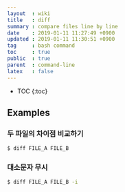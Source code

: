 ```yaml
---
layout  : wiki
title   : diff
summary : compare files line by line
date    : 2019-01-11 11:27:49 +0900
updated : 2019-01-11 11:30:51 +0900
tag     : bash command
toc     : true
public  : true
parent  : command-line
latex   : false
---
```

* TOC
{:toc}

## Examples
### 두 파일의 차이점 비교하기
```sh
$ diff FILE_A FILE_B
```

### 대소문자 무시
```sh
$ diff FILE_A FILE_B -i
```
